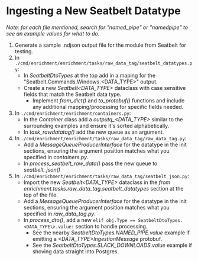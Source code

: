 # Ingesting a New Seatbelt Datatype

*Note: for each file mentioned, search for "named_pipe" or "namedpipe" to see an example values for what to do.*

1. Generate a sample .ndjson output file for the module from Seatbelt for testing.
2. In `./cmd/enrichment/enrichment/tasks/raw_data_tag/seatbelt_datatypes.py`:
    - In *SeatbeltDtoTypes* at the top add in a maping for the "Seatbelt.Commands.Windows.\<DATA_TYPE\>" output.
    - Create a new *Seatbelt\<DATA_TYPE\>* dataclass with case sensitive fields that match the Seatbelt data type.
        - Implement *from_dict()* and *to_protobuf()* functions and include any additional mapping/processing for specific fields needed.
3. In `./cmd/enrichment/enrichment/containers.py`:
    - In the *Container* class add a *outputq_\<DATA_TYPE\>* similar to the surrounding examples and ensure it's sorted alphabetically.
    - In *task_rawdatatag()* add the new queue as an argument.
4. In `./cmd/enrichment/enrichment/tasks/raw_data_tag/raw_data_tag.py`:
    - Add a *MessageQueueProducerInterface* for the datatype in the init sections, ensuring the argument position matches what you specified in *containers.py*.
    - In *process_seatbelt_raw_data()* pass the new queue to *seatbelt_json()*
5. In `./cmd/enrichment/enrichment/tasks/raw_data_tag/seatbelt_json.py`:
    - Import the new *Seatbelt\<DATA_TYPE\>* dataclass in the *from enrichment.tasks.raw_data_tag.seatbelt_datatypes* section at the top of the file.
    - Add a *MessageQueueProducerInterface* for the datatype in the init sections, ensuring the argument position matches what you specified in *raw_data_tag.py*.
    - In *process_dto()*, add a new `elif obj.Type == SeatbeltDtoTypes.<DATA_TYPE\>.value:` section to handle processing.
        - See the nearby *SeatbeltDtoTypes.NAMED_PIPE.value* example if emitting a *<DATA_TYPE\>IngestionMessage* protobuf.
        - See the *SeatbeltDtoTypes.SLACK_DOWNLOADS.value* example if shoving data straight into Postgres.

